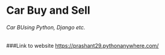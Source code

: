 # Car Buy and Sell
###### Car BUsing Python, Django etc.

###Link to website
https://prashant29.pythonanywhere.com/
